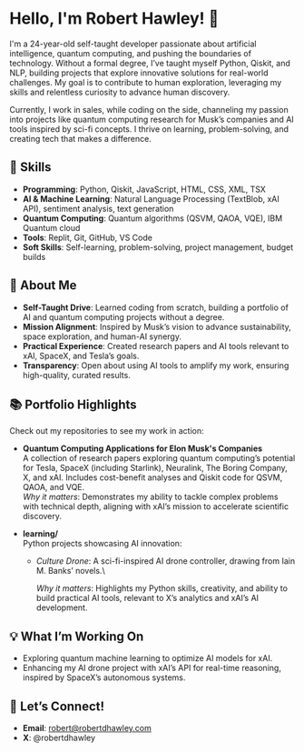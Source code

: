 # Hello, I'm Robert Hawley! 🚀

I'm a 24-year-old self-taught developer passionate about artificial intelligence, quantum computing, and pushing the boundaries of technology. Without a formal degree, I’ve taught myself Python, Qiskit, and NLP, building projects that explore innovative solutions for real-world challenges. My goal is to contribute to human exploration, leveraging my skills and relentless curiosity to advance human discovery.

Currently, I work in sales, while coding on the side, channeling my passion into projects like quantum computing research for Musk’s companies and AI tools inspired by sci-fi concepts. I thrive on learning, problem-solving, and creating tech that makes a difference.

## 🔧 Skills

- **Programming**: Python, Qiskit, JavaScript, HTML, CSS, XML, TSX
- **AI & Machine Learning**: Natural Language Processing (TextBlob, xAI API), sentiment analysis, text generation
- **Quantum Computing**: Quantum algorithms (QSVM, QAOA, VQE), IBM Quantum cloud
- **Tools**: Replit, Git, GitHub, VS Code
- **Soft Skills**: Self-learning, problem-solving, project management, budget builds

## 🌟 About Me

- **Self-Taught Drive**: Learned coding from scratch, building a portfolio of AI and quantum computing projects without a degree.
- **Mission Alignment**: Inspired by Musk’s vision to advance sustainability, space exploration, and human-AI synergy.
- **Practical Experience**: Created research papers and AI tools relevant to xAI, SpaceX, and Tesla’s goals.
- **Transparency**: Open about using AI tools to amplify my work, ensuring high-quality, curated results.

## 📚 Portfolio Highlights

Check out my repositories to see my work in action:

- **Quantum Computing Applications for Elon Musk's Companies**\
  A collection of research papers exploring quantum computing’s potential for Tesla, SpaceX (including Starlink), Neuralink, The Boring Company, X, and xAI. Includes cost-benefit analyses and Qiskit code for QSVM, QAOA, and VQE.\
  *Why it matters*: Demonstrates my ability to tackle complex problems with technical depth, aligning with xAI’s mission to accelerate scientific discovery.

- **learning/**\
  Python projects showcasing AI innovation:

  - *Culture Drone*: A sci-fi-inspired AI drone controller, drawing from Iain M. Banks’ novels.\
  
    *Why it matters*: Highlights my Python skills, creativity, and ability to build practical AI tools, relevant to X’s analytics and xAI’s AI development.

## 💡 What I’m Working On

- Exploring quantum machine learning to optimize AI models for xAI.
- Enhancing my AI drone project with xAI’s API for real-time reasoning, inspired by SpaceX’s autonomous systems.

## 🤝 Let’s Connect!

- **Email**: robert@robertdhawley.com
- **X**: @robertdhawley